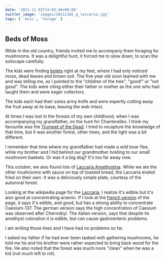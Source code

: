 ```yaml
---
date: '2021-11-02T14:03:46+09:00'
twitter_image: 'images/20211102_q_laccaria.jpg'
tags: [ 'misc', 'forage' ]
---
```


## Beds of Moss

While in the old country, friends invited me to accompany them foraging for mushrooms. It was a delightful hunt, it forced me to slow down, to scan the soilscape carefully.

The kids were finding [bolets](https://fr.wikipedia.org/wiki/Boletus) right at my feet, where I had only noticed moss, dead leaves and brown soil. The five year old soon teamed with me and was telling me, as I pointed to the "children of the tree", "good!" or "not good". The kids were citing either their father or mother as the one who had taught them and were eager collectors.

The kids each had their swiss army knife and were expertly cutting away the fruit away at its base, leaving the web intact.

At times I was lost in the forests of my own childhood, when I was accompanying my grandfather, on the hunt for Chanterelles. I think my favourite was the [Trumpet of the Dead](https://en.wikipedia.org/wiki/Craterellus_cornucopioides). I tried to recapture the knowledge of that time, but it was another forest, other trees, and the light was a bit different.

I remember that time where my grandfather had made a wild boar flee, while my brother and I hid behind our grandmother holding to our small mushroom baskets. Or was it a big dog? It's too far away now.

This october, we also found lots of [Laccaria Amethystina](https://en.wikipedia.org/wiki/Laccaria_amethystina). While we ate the other mushrooms with sauce on top of toasted bread, the Laccaria ended fried on their own. It was a deliciously simple plate, courtesy of the automnal forest.

Looking at the wikipedia page for the [Laccaria](https://en.wikipedia.org/wiki/Laccaria_amethystina), I realize it's edible but it's also good at concentrating arsenic. If I look at the [french version](https://fr.wikipedia.org/wiki/Laccaire_am%C3%A9thyste) of the page, it says it's edible, and good, but has a strong ability to concentrate Caesium-137. The german version says the high concentration of Caesium was observed after Chernobyl. The italian version, says that despite its amethyst coloration it is edible, but can cause gastroenteric problems.

I am writing those lines and I have had no problems so far.

I asked my father if he had ever been tasked with gathering mushrooms, he told me he and his brother were rather expected to bring back wood for the fire. He also noted that the forest was much more "clean" when he was a kid (not much left to rot).

